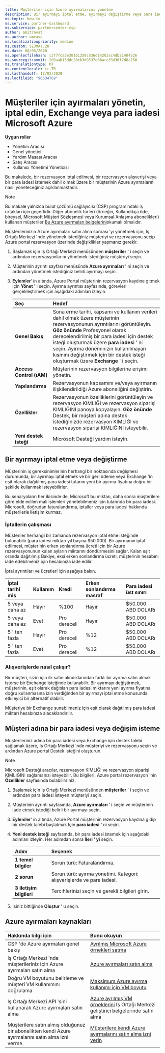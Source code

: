 ```yaml
---
title: Müşteriler için Azure ayırmalarını yönetme
description: Bir ayırmayı iptal etme, ayırmayı değiştirme veya para iadesi isteme dahil olmak üzere bir müşterinin Azure ayırmalarını yönetmeyi öğrenin.
ms.topic: how-to
ms.service: partner-dashboard
ms.subservice: partnercenter-csp
author: amitravat
ms.author: amrava
ms.localizationpriority: medium
ms.custom: SEOMAY.20
ms.date: 08/06/2020
ms.openlocfilehash: c377fca3e38161258c836d14202ac4db21484526
ms.sourcegitcommit: 2d9aab15ddc20cb3d9537e68ace33d36f7d8a250
ms.translationtype: MT
ms.contentlocale: tr-TR
ms.lasthandoff: 12/02/2020
ms.locfileid: "96534769"
---
```

# <a name="manage-cancel-exchange-or-refund-microsoft-azure-reservations-for-customers"></a>Müşteriler için ayırmaları yönetin, iptal edin, Exchange veya para iadesi Microsoft Azure

**Uygun roller**

- Yönetim Aracısı
- Genel yönetici
- Yardım Masası Aracısı
- Satış Aracısı
- Kullanıcı Yönetimi Yöneticisi

Bu makalede, bir rezervasyon iptal edilmesi, bir rezervasyon alışverişi veya bir para iadesi istemek dahil olmak üzere bir müşterinin Azure ayırmalarını nasıl yöneteceğiniz açıklanmaktadır.

> [!NOTE]
> Bu makale yalnızca bulut çözümü sağlayıcısı (CSP) programındaki iş ortakları için geçerlidir. Diğer abonelik türleri (örneğin, Kullandıkça öde, bireysel, Microsoft Müşteri Sözleşmesi veya Kurumsal Anlaşma abonelikleri) kullanan müşteriler [Bu Azure ayırmaları belgelerini](/azure/cost-management-billing/reservations)okumalı olmalıdır.

Müşterilerinizin Azure ayırmaları satın alma sonrası 'yı yönetmek için, Iş Ortağı Merkezi 'nde yönetmek istediğiniz müşteriyi ve rezervasyonu seçip Azure portal rezervasyon üzerinde değişiklikler yapmanız gerekir.

1. Başlamak için Iş Ortağı Merkezi menüsünden **müşteriler** ' i seçin ve ardından rezervasyonlarını yönetmek istediğiniz müşteriyi seçin. 

2. Müşterinin ayrıntı sayfası menüsünde **Azure ayırmaları** ' ni seçin ve ardından yönetmek istediğiniz belirli ayırmayı seçin.  

3. **Eylemler**' in altında, Azure Portal müşterinin rezervasyon kaydına gitmek için **Yönet** ' i seçin. Ayırma ayrıntısı sayfasında, görevleri gerçekleştirmek için aşağıdaki adımları izleyin.  

    | **Seç**   | **Hedef**    |
    |:-----------------------------|:-----------------|
    | **Genel Bakış**   | Sona erme tarihi, kapsamı ve kullanım verileri dahil olmak üzere müşterinin rezervasyonunun ayrıntılarını görüntüleyin. **Göz önünde** Profesyonel olarak derecelendirilmiş bir para iadesi için destek isteği oluşturmak üzere **para iadesi** ' ni seçin. Ayırma döneminizin kullanılmayan kısmını değiştirmek için bir destek isteği oluşturmak üzere **Exchange** ' i seçin.  
    | **Access Control (ıAM)**   | Müşterinin rezervasyon bilgilerine erişimi yönetin.|
    | **Yapılandırma**   | Rezervasyonun kapsamını ve/veya ayırmanın ilişkilendirildiği Azure aboneliğini değiştirin.    |
    | **Özellikler**   | Rezervasyonun özelliklerini görüntüleyin ve rezervasyon KIMLIĞI ve rezervasyon siparişi KIMLIĞINI panoya kopyalayın. **Göz önünde** Destek, bir müşteri adına destek istediğinizde rezervasyon KIMLIĞI ve rezervasyon siparişi KIMLIĞINI isteyebilir.    |
    | **Yeni destek isteği**    | Microsoft Desteği yardım isteyin.   |
 
## <a name="cancel-or-exchange-a-reservation"></a>Bir ayırmayı iptal etme veya değiştirme

Müşterinin iş gereksinimlerinin herhangi bir noktasında değişmesi durumunda, bir ayırmayı iptal etmek ve bir geri ödeme veya Exchange 'in eşit olarak dağıtılmış para iadesi tutarını yeni bir ayırma fiyatına doğru bir şekilde kullanmak isteyebilirler.

Bu senaryoların her ikisinde de, Microsoft bu miktarı, daha sonra müşterilere göre elde edilen mali işlemleri yönetebilmeniz için tutarında bir para iadesi. Microsoft, doğrudan faturalandırma, iptaller veya para iadesi hakkında müşterilerle iletişim kurmaz.

### <a name="how-cancellations-work"></a>İptallerin çalışması

Müşteriler herhangi bir zamanda rezervasyon iptal etme isteğinde bulunabilir (para iadesi miktarı yıl başına $50.000). Bir ayırmanın iptal edilmesi, müşterinin erken sonlandırma ücreti için bir Azure rezervasyonunun kalan ayların miktarını döndürmesini sağlar. Kalan eşit oranda dağıtılmış Bakiye, eksi erken sonlandırma ücreti, müşterinin hesabını iade edebilmeniz için hesabınıza iade edilir. 

İptal ayrıntıları ve ücretleri için aşağıya bakın.


|**İptal tarihi**<br> miş   |**Kullanım**    |**Kredi**  |**Erken sonlandırma**<br> masraf    |**Para iadesi üst sınırı** | 
|:----------------------------------|:------------|:-----------|:--------------------------------|:--------------|
|5 veya daha az                         | Hayır          | %100       | Hayır                              | $50.000 ABD DOLARı   |
|5 veya daha az                         | Evet         | Pro dereceli  | Hayır                              | $50.000 ABD DOLARı   |
|5 ' ten fazla                        | Hayır          | Pro dereceli  | %12                             | $50.000 ABD DOLARı   |
|5 ' ten fazla                        | Evet         | Pro dereceli  | %12                             | $50.000 ABD DOLARı   |

### <a name="how-exchanges-work"></a>Alışverişlerde nasıl çalışır? 

Bir müşteri, sizin için ilk satın alındıklarından farklı bir ayırma satın almak isterse bir Exchange isteğinde bulunabilir. Bir ayırmayı değiştirmek, müşterinin, eşit olarak dağıtılan para iadesi miktarını yeni ayırma fiyatına doğru kullanmasına izin verdiğinden bir ayırmayı iptal etme konusunda etkileyici bir alternatif olabilir. 

Müşteriye bir Exchange sunabilmeniz için eşit olarak dağıtılmış para iadesi miktarı hesabınıza alacaklandırılır.

## <a name="request-a-refund-or-exchange-on-behalf-of-a-customer"></a>Müşteri adına bir para iadesi veya değişim isteme

Müşterileriniz adına bir para iadesi veya Exchange için destek talebi sağlamak üzere, Iş Ortağı Merkezi 'nde müşteriyi ve rezervasyonu seçin ve ardından Azure portal Destek isteğini oluşturun. 

>[!NOTE]
>Microsoft Desteği aracılar, rezervasyon KIMLIĞI ve rezervasyon siparişi KIMLIĞINI sağlamanızı isteyebilir. Bu bilgileri, Azure portal rezervasyon 'nin **Özellikler** sayfasında bulabilirsiniz.

1. Başlamak için Iş Ortağı Merkezi menüsünden **müşteriler** ' i seçin ve ardından para iadesi isteyen müşteriyi seçin. 

2. Müşterinin ayrıntı sayfasında, **Azure ayırmaları** ' i seçin ve müşterinin iade etmek istediği belirli bir ayırmayı seçin.  

3. **Eylemler**' in altında, Azure Portal müşterinin rezervasyon kaydına gidip bir destek talebi başlatmak Için **para iadesi** ' ni seçin.  

4. **Yeni destek isteği** sayfasında, bir para iadesi istemek için aşağıdaki adımları izleyin. Her adımdan sonra **İleri ' yi** seçin. 

   |**Adım**                    |**Seçenek**    |
   |:---------------------------|:-----------------|
   |**1 temel bilgiler**                |Sorun türü: Faturalandırma.  |
   |**2 sorun**               |Sorun türü: ayırma yönetimi. Kategori: alışverişlerde ve para iadesi. |
   |**3 iletişim bilgileri**   |Tercihlerinizi seçin ve gerekli bilgileri girin. 

5. İşiniz bittiğinde **Oluştur** ' u seçin.

## <a name="azure-reservations-resources"></a>Azure ayırmaları kaynakları

|**Hakkında bilgi için**   |**Bunu okuyun**    |
|:-----------------------------|:-----------------|
|CSP 'de Azure ayırmaları genel bakış  | [Ayrılmış Microsoft Azure örnekleri satma](azure-reservations.md) |
|Iş Ortağı Merkezi 'nde müşterileriniz için Azure ayırmaları satın alma   | [Azure ayırmaları satın alma](azure-reservations-buying.md) |
|Doğru VM boyutunu belirleme ve müşteri VM kullanımını doğrulama   | [Maksimum Azure ayırma kullanımı için VM boyutu](azure-usage.md)   |
|Iş Ortağı Merkezi API 'sini kullanarak Azure ayırmaları satın alma | [Azure ayrılmış VM örneklerini](/partner-center/develop/purchase-azure-reservations) Iş Ortağı Merkezi geliştirici belgelerinde satın alma   |
|Müşterilere satın almış olduğunuz bir abonelikten kendi Azure ayırmalarını satın alma izni verme. | [Müşterilere kendi Azure ayırmalarını satın alma izni verin](give-customers-permission.md)   |